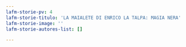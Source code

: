 ```yaml
---
lafm-storie-pv: 4
lafm-storie-titulo: 'LA MAIALETE DI ENRICO LA TALPA: MAGIA NERA'
lafm-storie-image: ''
lafm-storie-autores-list: []

---
```

